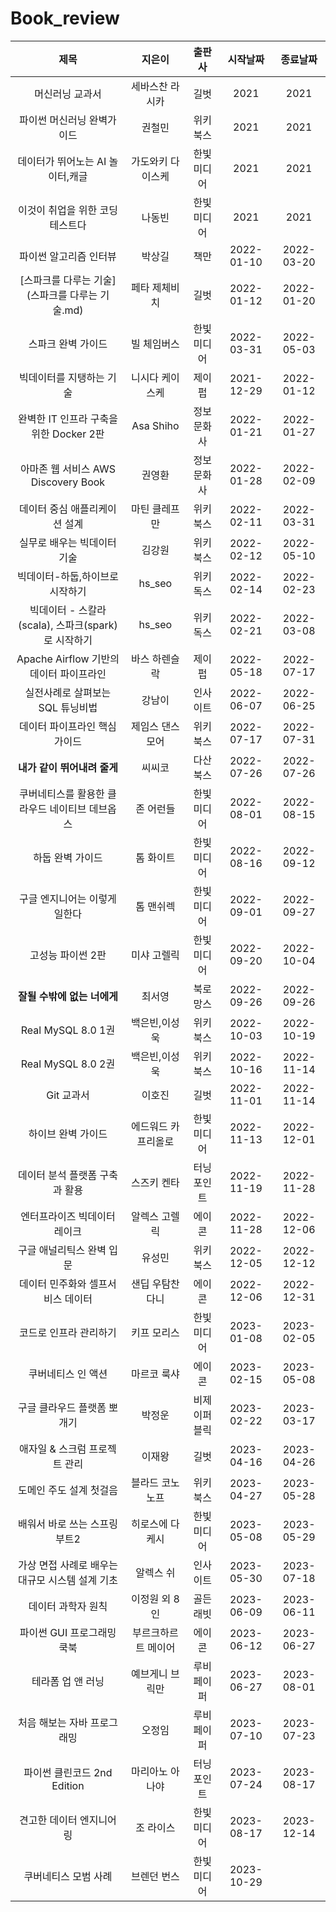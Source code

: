 # Book_review

|제목|지은이|출판사|시작날짜|종료날짜
|:---:|:---:|:---:|:---:|:---:|
|머신러닝 교과서|세바스찬 라시카|길벗|2021|2021
|파이썬 머신러닝 완벽가이드|권철민|위키북스|2021|2021 
|데이터가 뛰어노는 AI 놀이터,캐글|가도와키 다이스케|한빛미디어|2021|2021 
|이것이 취업을 위한 코딩테스트다|나동빈|한빛미디어|2021|2021 
|파이썬 알고리즘 인터뷰|박상길|책만|2022-01-10|2022-03-20
|[스파크를 다루는 기술](스파크를 다루는 기술.md)|페타 제체비치|길벗|2022-01-12| 2022-01-20 
|스파크 완벽 가이드|빌 체임버스|한빛미디어|2022-03-31|2022-05-03
|빅데이터를 지탱하는 기술|니시다 케이스케|제이펍| 2021-12-29|2022-01-12
|완벽한 IT 인프라 구축을 위한 Docker 2판|Asa Shiho|정보문화사| 2022-01-21| 2022-01-27
|아마존 웹 서비스 AWS Discovery Book| 권영환|정보문화사|2022-01-28 | 2022-02-09
|데이터 중심 애플리케이션 설계|마틴 클레프만|위키북스|2022-02-11|2022-03-31
|실무로 배우는 빅데이터 기술|김강원|위키북스|2022-02-12|2022-05-10
|빅데이터-하둡,하이브로 시작하기|hs_seo|위키독스|2022-02-14|2022-02-23
|빅데이터 - 스칼라(scala), 스파크(spark)로 시작하기|hs_seo|위키독스|2022-02-21|2022-03-08
|Apache Airflow 기반의 데이터 파이프라인|바스 하렌슬락|제이펍|2022-05-18|2022-07-17
|실전사례로 살펴보는 SQL 튜닝비법|강남이|인사이트|2022-06-07|2022-06-25
|데이터 파이프라인 핵심 가이드|제임스 댄스모어|위키북스|2022-07-17|2022-07-31
|**내가 같이 뛰어내려 줄게**|씨씨코|다산북스|2022-07-26|2022-07-26
|쿠버네티스를 활용한 클라우드 네이티브 데브옵스|존 어런들|한빛미디어|2022-08-01|2022-08-15
|하둡 완벽 가이드|톰 화이트|한빛미디어|2022-08-16|2022-09-12
|구글 엔지니어는 이렇게 일한다|톰 맨쉬렉|한빛미디어|2022-09-01|2022-09-27
|고성능 파이썬 2판|미샤 고렐릭|한빛미디어|2022-09-20|2022-10-04|
|**잘될 수밖에 없는 너에게**|최서영|북로망스|2022-09-26|2022-09-26|
|Real MySQL 8.0 1권|백은빈,이성욱|위키북스|2022-10-03|2022-10-19|
|Real MySQL 8.0 2권|백은빈,이성욱|위키북스|2022-10-16|2022-11-14
|Git 교과서|이호진|길벗|2022-11-01|2022-11-14
|하이브 완벽 가이드|에드워드 카프리올로|한빛미디어|2022-11-13|2022-12-01|
|데이터 분석 플랫폼 구축과 활용|스즈키 켄타|터닝포인트|2022-11-19|2022-11-28|
|엔터프라이즈 빅데이터 레이크|알렉스 고렐릭|에이콘|2022-11-28|2022-12-06
|구글 애널리틱스 완벽 입문|유성민|위키북스|2022-12-05|2022-12-12
|데이터 민주화와 셀프서비스 데이터|샌딥 우탐찬다니|에이콘|2022-12-06|2022-12-31
|코드로 인프라 관리하기|키프 모리스|한빛미디어|2023-01-08|2023-02-05|
|쿠버네티스 인 액션|마르코 룩샤|에이콘|2023-02-15|2023-05-08|
|구글 클라우드 플랫폼 뽀개기|박정운|비제이퍼블릭|2023-02-22|2023-03-17|
|애자일 & 스크럼 프로젝트 관리|이재왕|길벗|2023-04-16|2023-04-26
|도메인 주도 설계 첫걸음|블라드 코노노프|위키북스|2023-04-27|2023-05-28
|배워서 바로 쓰는 스프링 부트2|히로스에 다케시|한빛미디어|2023-05-08|2023-05-29
|가상 면접 사례로 배우는 대규모 시스템 설계 기초|알렉스 쉬|인사이트|2023-05-30|2023-07-18| 
|데이터 과학자 원칙|이정원 외 8인|골든래빗|2023-06-09|2023-06-11|
|파이썬 GUI 프로그래밍 쿡북|부르크하르트 메이어|에이콘|2023-06-12|2023-06-27|
|테라폼 업 앤 러닝|예브게니 브릭만|루비페이퍼|2023-06-27|2023-08-01
|처음 해보는 자바 프로그래밍|오정임|루비페이퍼|2023-07-10|2023-07-23
|파이썬 클린코드 2nd Edition|마리아노 아나야|터닝포인트|2023-07-24|2023-08-17|
|견고한 데이터 엔지니어링|조 라이스|한빛미디어|2023-08-17|2023-12-14
|쿠버네티스 모범 사례|브렌던 번스|한빛미디어|2023-10-29|
